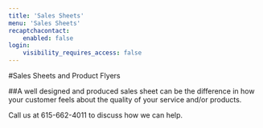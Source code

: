 ```yaml
---
title: 'Sales Sheets'
menu: 'Sales Sheets'
recaptchacontact:
    enabled: false
login:
    visibility_requires_access: false
---
```


#Sales Sheets and Product Flyers

##A well designed and produced sales sheet can be the difference in how your customer feels about the quality of your service and/or products.

Call us at 615-662-4011 to discuss how we can help.